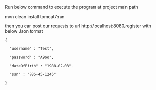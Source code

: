 Run below command to execute the program at project main path

mvn clean install tomcat7:run

then you can post our requests to url http://localhost:8080/register with below Json format


```
{

  "username" : "Test",
  
  "password" : "A9oo",
  
  "dateOfBirth" : "1988-02-03",
  
  "ssn" : "786-45-1245"
  
}
```
